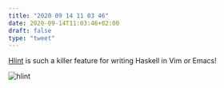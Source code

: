 ```yaml
---
title: "2020 09 14 11 03 46"
date: 2020-09-14T11:03:46+02:00
draft: false
type: "tweet"
---
```

[Hlint](https://github.com/ndmitchell/hlint) is such a killer feature for writing Haskell in Vim or Emacs!

![hlint](/img/2020-09-14-11-03-43.png)

